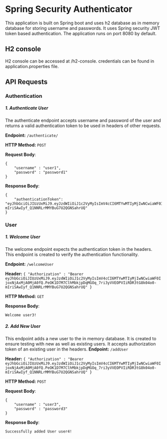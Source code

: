 # Spring Security Authenticator

This application is built on Spring boot and uses h2 database as in memory database for storing username and passwords. It uses Spring security JWT token based authentication. The application runs on port 8080 by default.

## H2 console
H2 console can be accessed at /h2-console. credentials can be found in application.properties file.


## API Requests

### Authentication
##### 1. Authenticate User
The authenticate endpoint accepts username and password of the user and returns a valid authentication token to be used in headers of other requests.

**Endpoint:** ```/authenticate/```

**HTTP Method:** ```POST```

**Request Body**:
```
{
    "username" : "user1",
    "password" : "password1"
}
```

**Response Body**:
```
{
    "authenticationToken": "eyJhbGciOiJIUzUxMiJ9.eyJzdWIiOiJ1c2VyMyIsImV4cCI6MTYwMTIyMjIwNCwiaWF0IjoxNjAxMjA0MjA0fQ.PeOK1D7M7ClhMbkjpDqMGOq_7ri3yVVEOPVIiRDR3tG8k04o0-mIriSAwIyf_Q1NNRLrMMYBuG7U2QGNSahrUQ"
}
```


### User
##### 1. Welcome User

The welcome endpoint expects the authentication token in the headers. This endpoint is created to verify the authentication functionality.

**Endpoint:** ```/welcomeUser```

**Header:** ```{
                "Authorization" : "Bearer eyJhbGciOiJIUzUxMiJ9.eyJzdWIiOiJ1c2VyMyIsImV4cCI6MTYwMTIyMjIwNCwiaWF0IjoxNjAxMjA0MjA0fQ.PeOK1D7M7ClhMbkjpDqMGOq_7ri3yVVEOPVIiRDR3tG8k04o0-mIriSAwIyf_Q1NNRLrMMYBuG7U2QGNSahrUQ"
                }```

**HTTP Method:** ```GET```


**Response Body**:
```
Welcome user3!
```

##### 2. Add New User

This endpoint adds a new user to the in memory database. It is created to ensure testing with new as well as existing users. It accepts authorization token of an existing user in the headers. 
**Endpoint:** ```/addUser```

**Header:** ```{
                "Authorization" : "Bearer eyJhbGciOiJIUzUxMiJ9.eyJzdWIiOiJ1c2VyMyIsImV4cCI6MTYwMTIyMjIwNCwiaWF0IjoxNjAxMjA0MjA0fQ.PeOK1D7M7ClhMbkjpDqMGOq_7ri3yVVEOPVIiRDR3tG8k04o0-mIriSAwIyf_Q1NNRLrMMYBuG7U2QGNSahrUQ"
                }```

**HTTP Method:** ```POST```


**Request Body**:
```
{
    "username" : "user3",
    "password" : "password3"
}
```

**Response Body**:
```
Successfully added User user4!
```